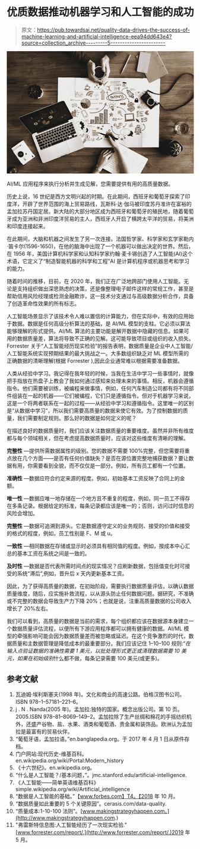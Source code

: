 # 优质数据推动机器学习和人工智能的成功

> 原文：<https://pub.towardsai.net/quality-data-drives-the-success-of-machine-learning-and-artificial-intelligence-eea94dd643e4?source=collection_archive---------5----------------------->

![](img/a88755fa9c3f322e0872779d9c25562c.png)

AI/ML 应用程序来执行分析并生成见解，您需要提供有用的高质量数据。

历史上说，16 世纪是西方文明兴起的时期。在此期间，西班牙和葡萄牙探索了印度洋，开辟了世界范围的海上贸易路线，瓦斯科·达·伽马被印度苏丹准许在富裕的孟加拉苏丹国定居。新大陆的大部分地区成为西班牙和葡萄牙的殖民地，随着葡萄牙成为亚洲和非洲印度洋贸易的主人，西班牙人开启了横跨太平洋的贸易，将美洲和印度连接起来。

在此期间，大脑和机器之间发生了另一次连接。法国哲学家、科学家和玄学家勒内·笛卡尔(1596-1650)，在他的脑海中出现了一个机器可以做出决定的世界。然后，在 1956 年，美国计算机科学家和认知科学家约翰·麦卡锡创造了人工智能(AI)这个术语，它定义了“制造智能机器的科学和工程”AI 是计算机程序或机器思考和学习的能力。

随着时间的推移，目前，在 2020 年，我们正在广泛地跨部门使用人工智能。无论是支持组织做出深思熟虑的决策，还是像整理电子邮件这样的常规工作，甚至是帮助信用风险经理或检测金融欺诈，这一技术分支通过与高级数据分析合作，具备了创造革命性效果的所有标志。

人工智能场景显示了该技术令人难以置信的计算能力，但在实际中，有效的应用始于数据。数据是任何高级分析算法的基础，是 AI/ML 模型的支柱。它必须以算法能够理解的形式提供。AI/ML 算法的主要功能是解开数据中隐藏的信息。如果可用的数据质量差，算法将导致不正确的见解。这可能导致项目或组织的收入损失。Forrester 关于“人工智能经历现实检验”的报告表明，数据质量是企业中人工智能/人工智能系统实现预期结果的最大挑战之一。大多数组织缺乏对 ML 模型所需的正确数据的清晰理解(根据 Forrester ),因此企业通常难以根据需要准备数据。

人类从经验中学习。我记得在我年轻的时候，当我在生活中学习一些事情时，就像把手指放在热盘子上教会了我如何通过感知来处理未来的事情。相反，机器会遵循指令。他们需要被训练，被编程来做事情，例如，任何汽车制造公司都有将不同部件组装在一起的机器——它们被编程，它们只是遵循指令。但对于机器学习来说，这是一个将两者联系在一起的过程——从经验中学习和遵循指令。这里唯一的区别是“从数据中学习”，所以我们需要高质量的数据来使它有效。为了控制数据的质量，我们需要制定规则。那么好的数据是如何定义的呢？

在描述良好的数据质量时，我们应该关注数据质量的重要维度。虽然并非所有维度都与每个领域相关，但在考虑提高数据质量时，应该对这些维度有清晰的理解。

**完整性** —提供所需数据属性的级别。您的数据不需要 100%完整，但您需要将重点放在几个方面——是否有任何价值缺失？是否在源位置完整地捕获数据？要让数据有用，你需要看到全貌，而不仅仅是一部分。例如，所有员工都有一个位置。

**准确性** —数据应符合约定来源的程度。例如，初始基本工资反映了合同上的金额。

**唯一性** —数据应唯一地存储在一个地方且不重复的程度，例如，同一员工不得存在多条记录。根据给定的标准，每条记录都应该是唯一的；否则，访问过时信息的风险会增加。

**完整性** —数据可追溯到源头。它是数据遵守定义的业务规则、接受的价值和接受的格式的程度，例如，员工性别是 F、M 或 u。

**一致性** —相同数据在存储或显示时必须具有相同值的程度。例如，按成本中心汇总的基本工资在系统之间是一致的。

**及时性** —数据是否代表所需时间点的现实情况？应刷新数据，包括值变化时可接受的系统“滞后”,例如，晋升后 x 天内更新基本工资。

因此，为了获得高质量的数据，在初始阶段，需要执行数据质量评估，以确认数据质量维度，随后，应实施补救流程，以从源头防止任何数据问题。据研究，不准确或不完整的数据会导致生产力下降 20%；也就是说，注重高质量数据的公司收入增长了 20%左右。

我们可以看到，高质量的数据是当前的需求，每个组织都应该在数据源本身建立一个数据质量评估流程，以便所有下游应用程序都可以拥有健康的数据。AI/ML 模型的牵强影响可能会因为数据质量差而被忽略或延迟。在这个竞争激烈的时代，数据质量和主数据管理是降低成本的最重要部分。我们应该记住 1–10–100 规则:“*在输入点验证数据的准确性需要 1 美元，以批处理形式更正或清理数据需要 10 美元，如果在初始级别*什么都不做，每条记录需要 100 美元(或更多)。

## **参考文献**

1.  瓦迪姆·埃利斯塞夫(1998 年)。文化和商业的高速公路。伯格汉图书公司。ISBN 978–1–57181–221–6。
2.  j . N . Nanda(2005 年)。孟加拉:独特的国家。概念出版公司。第 10 页。2005.ISBN 978–81–8069–149–2。孟加拉除了生产丝绸和棉花的手摇纺织机外，还盛产谷物、盐、水果、酒类和葡萄酒、贵金属和装饰品。欧洲认为孟加拉是最富有的贸易伙伴。
3.  “葡萄牙语，孟加拉语。”en.banglapedia.org。于 2017 年 4 月 1 日从原件存档。
4.  门户网站:现代历史-维基百科。en.wikipedia.org/wiki/Portal:Modern_history
5.  《十六世纪》。en.wikipedia.org。
6.  “什么是人工智能？/基本问题，”。jmc.stanford.edu/artificial-intelligence.
7.  《人工智能——简单英语维基百科》simple.wikipedia.org/wiki/Artificial_intelligence
8.  “数据是人工智能的基础。”【www.forbes.com】T4。【2018 年 10 月。
9.  “数据质量如此重要的 5 个关键原因”。cerasis.com/data-quality.
10.  “质量成本:1-10-100 法则”。[www.makingstrategyhappen.com。](http://www.makingstrategyhappen.com.)
11.  "弗雷斯特信息图:人工智能经历了一次现实检验."[www.forrester.com/report/.](http://www.forrester.com/report/.)2019 年 5 月。